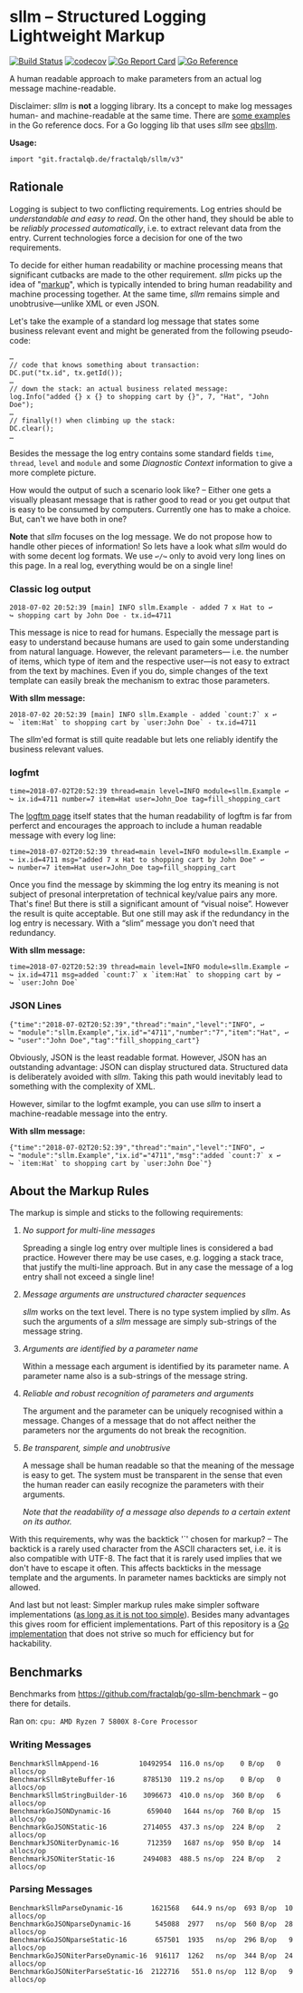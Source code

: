 # sllm – Structured Logging Lightweight Markup
[![Build Status](https://travis-ci.org/fractalqb/sllm/v3.svg)](https://travis-ci.org/fractalqb/sllm/v3)
[![codecov](https://codecov.io/gh/fractalqb/sllm/branch/master/graph/badge.svg)](https://codecov.io/gh/fractalqb/sllm/v3)
[![Go Report Card](https://goreportcard.com/badge/github.com/fractalqb/sllm/v3)](https://goreportcard.com/report/github.com/fractalqb/sllm/v3)
[![Go Reference](https://pkg.go.dev/badge/git.fractalqb.de/fractalqb/sllm/v3.svg)](https://pkg.go.dev/git.fractalqb.de/fractalqb/sllm/v3)

A human readable approach to make parameters from an actual log
message machine-readable.

Disclaimer: _sllm_ is **not** a logging library. Its a concept to make
log messages human- and machine-readable at the same time. There are
[some
examples](https://pkg.go.dev/git.fractalqb.de/fractalqb/sllm#pkg-examples) in
the Go reference docs. For a Go logging lib that uses _sllm_ see
[qbsllm](https://github.com/fractalqb/qblog).

__Usage:__

```
import "git.fractalqb.de/fractalqb/sllm/v3"
```

## Rationale
Logging is subject to two conflicting requirements. Log entries should
be _understandable and easy to read_. On the other hand, they should
be able to be _reliably processed automatically_, i.e. to extract
relevant data from the entry. Current technologies force a decision
for one of the two requirements.

To decide for either human readability or machine processing means that
significant cutbacks are made to the other requirement. _sllm_ picks up the idea
of "[markup](https://en.wikipedia.org/wiki/Markup_language)", which is typically
intended to bring human readability and machine processing together. At the same
time, _sllm_ remains simple and unobtrusive—unlike XML or even JSON.

Let's take the example of a standard log message that states some
business relevant event and might be generated from the following
pseudo-code:

```
…
// code that knows something about transaction:
DC.put("tx.id", tx.getId());
…
// down the stack: an actual business related message:
log.Info("added {} x {} to shopping cart by {}", 7, "Hat", "John Doe");
…
// finally(!) when climbing up the stack:
DC.clear();
…
```

Besides the message the log entry contains some standard fields
`time`, `thread`, `level` and `module` and some _Diagnostic Context_
information to give a more complete picture.

How would the output of such a scenario look like? – Either one gets
a visually pleasant message that is rather good to read or you get
output that is easy to be consumed by computers. Currently one has
to make a choice. But, can't we have both in one?

**Note** that _sllm_ focuses on the log message.  We do not propose how to
handle other pieces of information! So lets have a look what _sllm_ would do
with some decent log formats. We use `↩/↪` only to avoid very long lines on this
page. In a real log, everything would be on a single line!

### Classic log output

```
2018-07-02 20:52:39 [main] INFO sllm.Example - added 7 x Hat to ↩
↪ shopping cart by John Doe - tx.id=4711
```

This message is nice to read for humans. Especially the message part
is easy to understand because humans are used to gain some
understanding from natural language. However, the relevant parameters—
i.e. the number of items, which type of item and the respective
user—is not easy to extract from the text by machines. Even if you do,
simple changes of the text template can easily break the mechanism to
extrac those parameters.

**With sllm message:**
```
2018-07-02 20:52:39 [main] INFO sllm.Example - added `count:7` x ↩
↪ `item:Hat` to shopping cart by `user:John Doe` - tx.id=4711
```

The _sllm_'ed format is still quite readable but lets one reliably
identify the business relevant values.

### logfmt
```
time=2018-07-02T20:52:39 thread=main level=INFO module=sllm.Example ↩
↪ ix.id=4711 number=7 item=Hat user=John_Doe tag=fill_shopping_cart
```

The [logftm page](https://www.brandur.org/logfmt#human) itself states
that the human readability of logftm is far from perferct and encourages
the approach to include a human readable message with every log line:

```
time=2018-07-02T20:52:39 thread=main level=INFO module=sllm.Example ↩
↪ ix.id=4711 msg="added 7 x Hat to shopping cart by John Doe" ↩
↪ number=7 item=Hat user=John_Doe tag=fill_shopping_cart
```

Once you find the message by skimming the log entry its meaning is not
subject of presonal interpretation of technical key/value pairs any
more. That's fine! But there is still a significant amount of “visual
noise”. However the result is quite acceptable. But one still may ask
if the redundancy in the log entry is necessary. With a “slim” message
you don't need that redundancy.

**With sllm message:**
```
time=2018-07-02T20:52:39 thread=main level=INFO module=sllm.Example ↩
↪ ix.id=4711 msg=added `count:7` x `item:Hat` to shopping cart by ↩
↪ `user:John Doe`
```

### JSON Lines
```
{"time":"2018-07-02T20:52:39","thread":"main","level":"INFO", ↩
↪ "module":"sllm.Example","ix.id"="4711","number":"7","item":"Hat", ↩
↪ "user":"John Doe","tag":"fill_shopping_cart"}
```

Obviously, JSON is the least readable format. However, JSON has an
outstanding advantage: JSON can display structured data. Structured
data is deliberately avoided with _sllm_. Taking this path would
inevitably lead to something with the complexity of XML.

However, similar to the logfmt example, you can use _sllm_ to insert a
machine-readable message into the entry.

**With sllm message:**
```
{"time":"2018-07-02T20:52:39","thread":"main","level":"INFO", ↩
↪ "module":"sllm.Example","ix.id"="4711","msg":"added `count:7` x ↩
↪ `item:Hat` to shopping cart by `user:John Doe`"}
```

## About the Markup Rules

The markup is simple and sticks to the following requirements:

1. _No support for multi-line messages_

   Spreading a single log entry over multiple lines is considered a
   bad practice. However there may be use cases, e.g. logging a stack
   trace, that justify the multi-line approach. But in any case the
   message of a log entry shall not exceed a single line!
   
2. _Message arguments are unstructured character sequences_

   _sllm_ works on the text level. There is no type system implied by
   _sllm_. As such the arguments of a _sllm_ message are simply
   sub-strings of the message string. 
   
3. _Arguments are identified by a parameter name_

   Within a message each argument is identified by its parameter
   name. A parameter name also is a sub-strings of the message string.
   
4. _Reliable and robust recognition of parameters and arguments_

   The argument and the parameter can be uniquely recognised within a
   message. Changes of a message that do not affect neither the
   parameters nor the arguments do not break the recognition.

5. _Be transparent, simple and unobtrusive_

   A message shall be human readable so that the meaning of the
   message is easy to get. The system must be transparent in the sense
   that even the human reader can easily recognize the parameters with
   their arguments.
   
   _Note that the readability of a message also depends to a certain
   extent on its author._

With this requirements, why was the backtick '`' chosen for markup? –
The backtick is a rarely used character from the ASCII characters set,
i.e. it is also compatible with UTF-8. The fact that it is rarely used
implies that we don't have to escape it often. This affects backticks
in the message template and the arguments. In parameter names
backticks are simply not allowed.

And last but not least: Simpler markup rules make simpler software
implementations ([as long as it is not too
simple](https://en.wikiquote.org/wiki/Albert_Einstein#1930s)). Besides
many advantages this gives room for efficient implementations. Part of
this repository is a [Go
implementation](https://godoc.org/github.com/fractalqb/sllm) that does
not strive so much for efficiency but for hackability.

## Benchmarks
Benchmarks from https://github.com/fractalqb/go-sllm-benchmark – go there for
details.

Ran on: `cpu: AMD Ryzen 7 5800X 8-Core Processor`

### Writing Messages
```
BenchmarkSllmAppend-16       	10492954  116.0 ns/op    0 B/op   0 allocs/op
BenchmarkSllmByteBuffer-16   	 8785130  119.2 ns/op    0 B/op   0 allocs/op
BenchmarkSllmStringBuilder-16	 3096673  410.0 ns/op  360 B/op   6 allocs/op
BenchmarkGoJSONDynamic-16    	  659040   1644 ns/op  760 B/op  15 allocs/op
BenchmarkGoJSONStatic-16     	 2714055  437.3 ns/op  224 B/op   2 allocs/op
BenchmarkJSONiterDynamic-16  	  712359   1687 ns/op  950 B/op  14 allocs/op
BenchmarkJSONiterStatic-16   	 2494083  488.5 ns/op  224 B/op   2 allocs/op
```

### Parsing Messages
```
BenchmarkSllmParseDynamic-16       1621568   644.9 ns/op  693 B/op  10 allocs/op
BenchmarkGoJSONparseDynamic-16      545088  2977   ns/op  560 B/op  28 allocs/op
BenchmarkGoJSONparseStatic-16       657501  1935   ns/op  296 B/op   9 allocs/op
BenchmarkGoJSONiterParseDynamic-16  916117  1262   ns/op  344 B/op  24 allocs/op
BenchmarkGoJSONiterParseStatic-16  2122716   551.0 ns/op  112 B/op   9 allocs/op
```
